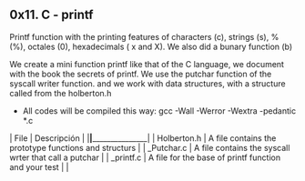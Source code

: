 ## 0x11. C - printf

Printf function with the printing features of characters (c), strings (s), % (%), octales (0), hexadecimals ( x and X). We also did a 
bunary function (b)

We create a mini function printf like that of the C language, we document with the book the secrets of printf.
We use the putchar function of the syscall writer function. and we work with data structures,
with a structure called from the holberton.h

- All codes will be compiled this way: gcc -Wall -Werror -Wextra -pedantic *.c


| File		   | Descripción		     |
|__________________|_________________________________|
| Holberton.h      | A file contains the prototype functions and structurs  |
| _Putchar.c	   | A file contains the syscall wrter that call a putchar  |
| _printf.c	   | A file for the base of printf function  and  your test |
| 
